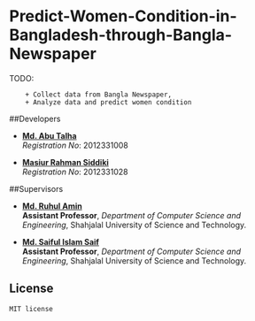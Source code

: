 
# Predict-Women-Condition-in-Bangladesh-through-Bangla-Newspaper
TODO: 

		+ Collect data from Bangla Newspaper,
		+ Analyze data and predict women condition

##Developers

* **[Md. Abu Talha](https://github.com/talha08)**  
*Registration No*: 2012331008   

* **[Masiur Rahman Siddiki](https://github.com/masiur)**     
*Registration No*: 2012331028   



##Supervisors

* **[Md. Ruhul Amin](https://www.linkedin.com/in/shajibsust)**    
**Assistant Professor**, *Department of Computer Science and Engineering*, Shahjalal University of Science and Technology.    
  
* **[Md. Saiful Islam Saif](https://www.linkedin.com/in/saifulcse)**    
**Assistant Professor**, *Department of Computer Science and Engineering*, Shahjalal University of Science and Technology.    
  
	
## License
 	MIT license


